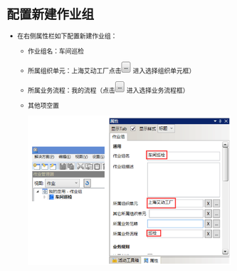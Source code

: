 # 配置新建作业组
* 在右侧属性栏如下配置新建作业组：

  * 作业组名：车间巡检
  * 所属组织单元：上海艾动工厂点击![](./images/浏览图标.png) 进入选择组织单元框）
  * 所属业务流程：我的流程（点击![](./images/浏览图标.png) 进入选择业务流程框）
  * 其他项空置

    ![](./images/配置作业组.png)